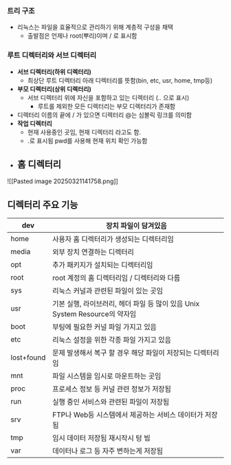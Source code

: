 
### 트리 구조
- 리눅스는 파일을 효율적으로 관리하기 위해 계층적 구성을 채택
	- 출발점은 언제나 root(뿌리)이며 / 로 표시함
	
### 루트 디렉터리와 서브 디렉터리
- **서브 디렉터리(하위 디렉터리)**
	- 최상단 루트 디렉터리 아래 디렉터리를 뜻함(bin, etc, usr, home, tmp등)
- **부모 디렉터리(상위 디렉터리)**
	- 서브 디렉터리 위에 자신을 포함하고 있는 디렉터리 (.. 으로 표시)
		- 루트를 제외한 모든 디렉터리는 부모 디렉터리가 존재함
- 디렉터리 이름의 끝에 / 가 있으면 디렉터리 @는 심볼릭 링크를 의미함
- **작업 디렉터리**
	- 현재 사용중인 곳임, 현재 디렉터리 라고도 함.
	- .로 표시됨 pwd를 사용해 현재 위치 확인 가능함
- **홈 디렉터리**
	- 
![[Pasted image 20250321141758.png]]



## 디렉터리 주요 기능

| dev        | 장치 파일이 담겨있음                                           |
| ---------- | ----------------------------------------------------- |
| home       | 사용자 홈 디렉터리가 생성되는 디렉터리임                                |
| media      | 외부 장치 연결하는 디렉터리                                       |
| opt        | 추가 패키지가 설치되는 디렉터리임                                    |
| root       | root 계정의 홈 디렉터리임 / 디렉터리와 다름                           |
| sys        | 리눅스 커널과 관련된 파일이 있는 곳임                                 |
| usr        | 기본 실행, 라이브러리, 헤더 파일 등 많이 있음 Unix System Resource의 약자임 |
| boot       | 부팅에 필요한 커널 파일 가지고 있음                                  |
| etc        | 리눅스 설정을 위한 각종 파일 가지고 있음                               |
| lost+found | 문제 발생해서 복구 할 경우 해당 파일이 저장되는 디렉터리임                     |
| mnt        | 파일 시스템을 임시로 마운트하는 곳임                                  |
| proc       | 프로세스 정보 등 커널 관련 정보가 저장됨                               |
| run        | 실행 중인 서비스와 관련된 파일이 저장됨                                |
| srv        | FTP나 Web등 시스템에서 제공하는 서비스 데이터가 저장됨                     |
| tmp        | 임시 데이터 저장됨 재시작시 텅 빔                                   |
| var        | 데이터나 로그 등 자주 변하는게 저장됨                                 |
